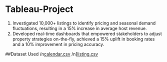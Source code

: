 # Tableau-Project
1. Investigated 10,000+ listings to identify pricing and seasonal demand fluctuations, resulting in a 15% increase in average host revenue. 
2. Developed real-time dashboards that empowered stakeholders to adjust property strategies on-the-fly, achieved a 15% uplift in booking rates and a 10% improvement in pricing accuracy. 

##Dataset Used
/n<a href="https://github.com/Chiragtheanalyst/Tableau-Project/blob/main/calendar.xlsx">calendar.csv</a>
/n<a href="https://github.com/Chiragtheanalyst/Tableau-Project/blob/main/listing.xlsx">]listing.csv</a>
